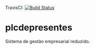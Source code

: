 TravisCI: [![Build Status](https://travis-ci.org/VinyLimaZ/shabba-project.svg?branch=master)](https://travis-ci.org/VinyLimaZ/shabba-project)

# plcdepresentes
Sistema de gestão empresarial reduzido.
